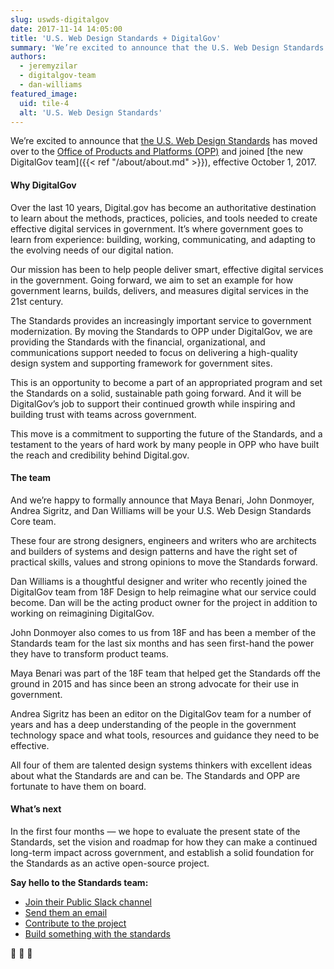 ```yaml
---
slug: uswds-digitalgov
date: 2017-11-14 14:05:00
title: 'U.S. Web Design Standards + DigitalGov'
summary: 'We’re excited to announce that the U.S. Web Design Standards team has moved over to OPP and joined the DigitalGov team.'
authors:
  - jeremyzilar
  - digitalgov-team
  - dan-williams
featured_image:
  uid: tile-4
  alt: 'U.S. Web Design Standards'
---
```


We’re excited to announce that [the U.S. Web Design Standards][18a73fb9] has moved over to the [Office of Products and Platforms (OPP)][3f7dfc99] and joined [the new DigitalGov team]({{< ref "/about/about.md" >}}), effective October 1, 2017.

  [18a73fb9]: https://standards.usa.gov/ "The U.S. Web Design Standards"
  [3f7dfc99]: https://www.gsa.gov/about-us/organization/federal-acquisition-service/technology-transformation-services/office-of-products-and-programs "Office of Products and Platforms (OPP)"


#### Why DigitalGov
Over the last 10 years, Digital.gov has become an authoritative destination to learn about the methods, practices, policies, and tools needed to create effective digital services in government. It’s where government goes to learn from experience: building, working, communicating, and adapting to the evolving needs of our digital nation.

Our mission has been to help people deliver smart, effective digital services in the government. Going forward, we aim to set an example for how government learns, builds, delivers, and measures digital services in the 21st century.

The Standards provides an increasingly important service to government modernization. By moving the Standards to OPP under DigitalGov, we are providing the Standards with the financial, organizational, and communications support needed to focus on delivering a high-quality design system and supporting framework for government sites.

This is an opportunity to become a part of an appropriated program and set the Standards on a solid, sustainable path going forward. And it will be DigitalGov’s job to support their continued growth while inspiring and building trust with teams across government.

This move is a commitment to supporting the future of the Standards, and a testament to the years of hard work by many people in OPP who have built the reach and credibility behind Digital.gov.

#### The team
And we’re happy to formally announce that Maya Benari, John Donmoyer, Andrea Sigritz, and Dan Williams will be your U.S. Web Design Standards Core team.

These four are strong designers, engineers and writers who are architects and builders of systems and design patterns and have the right set of practical skills, values and strong opinions to move the Standards forward.

Dan Williams is a thoughtful designer and writer who recently joined the DigitalGov team from 18F Design to help reimagine what our service could become. Dan will be the acting product owner for the project in addition to working on reimagining DigitalGov.

John Donmoyer also comes to us from 18F and has been a member of the Standards team for the last six months and has seen first-hand the power they have to transform product teams.

Maya Benari was part of the 18F team that helped get the Standards off the ground in 2015 and has since been an strong advocate for their use in government.

Andrea Sigritz has been an editor on the DigitalGov team for a number of years and has a deep understanding of the people in the government technology space and what tools, resources and guidance they need to be effective.

All four of them are talented design systems thinkers with excellent ideas about what the Standards are and can be. The Standards and OPP are fortunate to have them on board.

#### What’s next
In the first four months — we hope to evaluate the present state of the Standards, set the vision and roadmap for how they can make a continued long-term impact across government, and establish a solid foundation for the Standards as an active open-source project.

**Say hello to the Standards team:**

- [Join their Public Slack channel](https://chat.18f.gov/)
- [Send them an email](mailto:uswebdesignstandards@gsa.gov)
- [Contribute to the project](https://github.com/18F/web-design-standards/issues)
- [Build something with the standards](https://standards.usa.gov/)

:clap: :clap: :clap:
